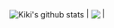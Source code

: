 <img align="center" src="https://readme-template-kappa.vercel.app/api?username=ki-ki13&show_icons=true&include_all_commits=true&theme=buefy&hide_border=true" alt="Kiki's github stats" /> | <img align="center" src="https://readme-template-kappa.vercel.app/api/top-langs/?username=ki-ki13&layout=compact&theme=buefy&hide_border=true" /> |
